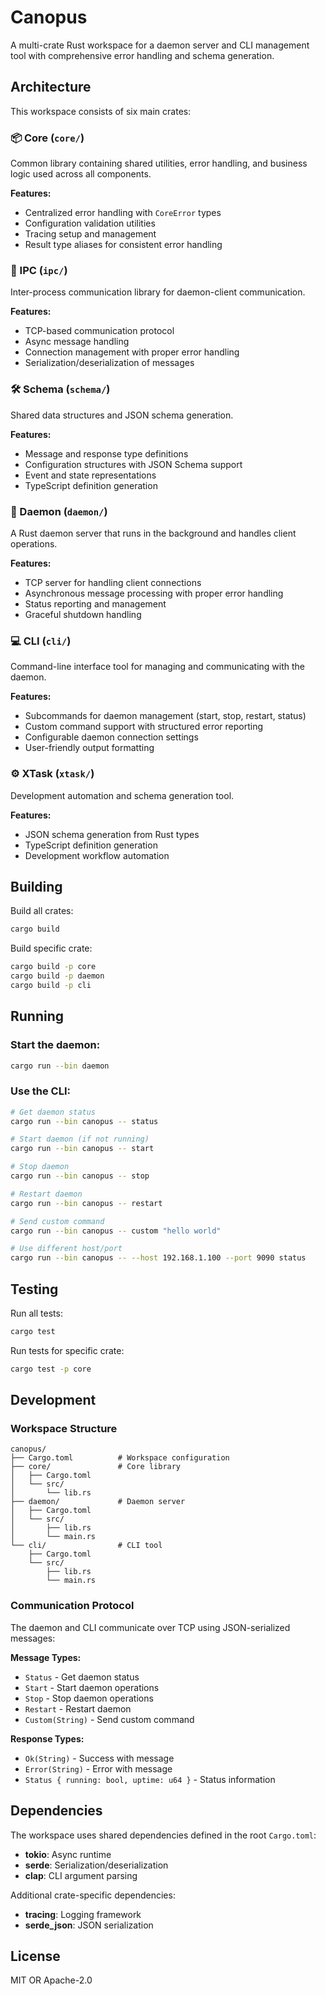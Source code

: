 # Canopus

A multi-crate Rust workspace for a daemon server and CLI management tool with comprehensive error handling and schema generation.

## Architecture

This workspace consists of six main crates:

### 📦 Core (`core/`)
Common library containing shared utilities, error handling, and business logic used across all components.

**Features:**
- Centralized error handling with `CoreError` types
- Configuration validation utilities
- Tracing setup and management
- Result type aliases for consistent error handling

### 🔗 IPC (`ipc/`)
Inter-process communication library for daemon-client communication.

**Features:**
- TCP-based communication protocol
- Async message handling
- Connection management with proper error handling
- Serialization/deserialization of messages

### 🛠️ Schema (`schema/`)
Shared data structures and JSON schema generation.

**Features:**
- Message and response type definitions
- Configuration structures with JSON Schema support
- Event and state representations
- TypeScript definition generation

### 🔧 Daemon (`daemon/`)
A Rust daemon server that runs in the background and handles client operations.

**Features:**
- TCP server for handling client connections
- Asynchronous message processing with proper error handling
- Status reporting and management
- Graceful shutdown handling

### 💻 CLI (`cli/`)
Command-line interface tool for managing and communicating with the daemon.

**Features:**
- Subcommands for daemon management (start, stop, restart, status)
- Custom command support with structured error reporting
- Configurable daemon connection settings
- User-friendly output formatting

### ⚙️ XTask (`xtask/`)
Development automation and schema generation tool.

**Features:**
- JSON schema generation from Rust types
- TypeScript definition generation
- Development workflow automation

## Building

Build all crates:
```bash
cargo build
```

Build specific crate:
```bash
cargo build -p core
cargo build -p daemon
cargo build -p cli
```

## Running

### Start the daemon:
```bash
cargo run --bin daemon
```

### Use the CLI:
```bash
# Get daemon status
cargo run --bin canopus -- status

# Start daemon (if not running)
cargo run --bin canopus -- start

# Stop daemon
cargo run --bin canopus -- stop

# Restart daemon
cargo run --bin canopus -- restart

# Send custom command
cargo run --bin canopus -- custom "hello world"

# Use different host/port
cargo run --bin canopus -- --host 192.168.1.100 --port 9090 status
```

## Testing

Run all tests:
```bash
cargo test
```

Run tests for specific crate:
```bash
cargo test -p core
```

## Development

### Workspace Structure
```
canopus/
├── Cargo.toml          # Workspace configuration
├── core/               # Core library
│   ├── Cargo.toml
│   └── src/
│       └── lib.rs
├── daemon/             # Daemon server
│   ├── Cargo.toml
│   └── src/
│       ├── lib.rs
│       └── main.rs
└── cli/                # CLI tool
    ├── Cargo.toml
    └── src/
        ├── lib.rs
        └── main.rs
```

### Communication Protocol

The daemon and CLI communicate over TCP using JSON-serialized messages:

**Message Types:**
- `Status` - Get daemon status
- `Start` - Start daemon operations  
- `Stop` - Stop daemon operations
- `Restart` - Restart daemon
- `Custom(String)` - Send custom command

**Response Types:**
- `Ok(String)` - Success with message
- `Error(String)` - Error with message
- `Status { running: bool, uptime: u64 }` - Status information

## Dependencies

The workspace uses shared dependencies defined in the root `Cargo.toml`:
- **tokio**: Async runtime
- **serde**: Serialization/deserialization
- **clap**: CLI argument parsing

Additional crate-specific dependencies:
- **tracing**: Logging framework
- **serde_json**: JSON serialization

## License

MIT OR Apache-2.0
